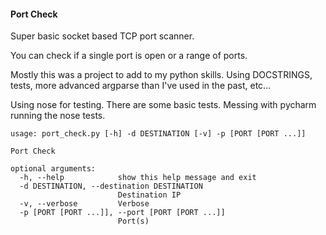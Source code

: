 #### Port Check


Super basic socket based TCP port scanner.

You can check if a single port is open or a range of ports.

Mostly this was a project to add to my python skills. Using DOCSTRINGS, tests, more advanced argparse than I've used in the past, etc...

Using nose for testing. There are some basic tests. Messing with pycharm running the nose tests. 
```
usage: port_check.py [-h] -d DESTINATION [-v] -p [PORT [PORT ...]]

Port Check

optional arguments:
  -h, --help            show this help message and exit
  -d DESTINATION, --destination DESTINATION
                        Destination IP
  -v, --verbose         Verbose
  -p [PORT [PORT ...]], --port [PORT [PORT ...]]
                        Port(s)
```